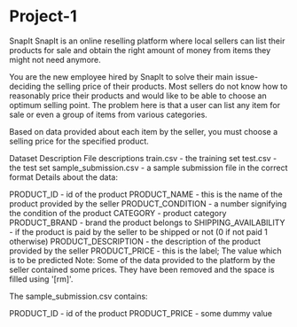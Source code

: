 # Project-1
SnapIt 
SnapIt is an online reselling platform where local sellers can list their products for sale and obtain the right amount of money from items they might not need anymore.

You are the new employee hired by SnapIt to solve their main issue- deciding the selling price of their products. Most sellers do not know how to reasonably price their products and would like to be able to choose an optimum selling point. The problem here is that a user can list any item for sale or even a group of items from various categories.

Based on data provided about each item by the seller, you must choose a selling price for the specified product.



Dataset Description
File descriptions
train.csv - the training set
test.csv - the test set
sample_submission.csv - a sample submission file in the correct format
Details about the data:

PRODUCT_ID - id of the product
PRODUCT_NAME - this is the name of the product provided by the seller
PRODUCT_CONDITION - a number signifying the condition of the product
CATEGORY - product category
PRODUCT_BRAND - brand the product belongs to
SHIPPING_AVAILABILITY - if the product is paid by the seller to be shipped or not (0 if not paid 1 otherwise)
PRODUCT_DESCRIPTION - the description of the product provided by the seller
PRODUCT_PRICE - this is the label; The value which is to be predicted
Note: Some of the data provided to the platform by the seller contained some prices. They have been removed and the space is filled using '[rm]'.

The sample_submission.csv contains:

PRODUCT_ID - id of the product
PRODUCT_PRICE - some dummy value
